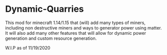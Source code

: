# Dynamic-Quarries
This mod for minecraft 1.14/1.15 that (will) add many types of miners, including non destructive miners and ways to generator power using matter. It will also add many other features that will allow for dynamic power generation and custom resource generation.

W.I.P as of 11/19/2020
